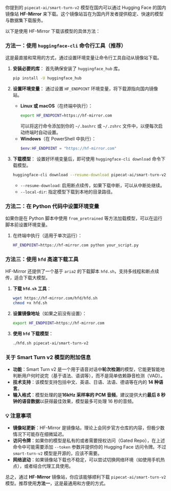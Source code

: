 你提到的 `pipecat-ai/smart-turn-v2` 模型在国内可以通过 Hugging Face 的国内镜像站 **HF-Mirror** 来下载。这个镜像站旨在为国内开发者提供稳定、快速的模型与数据集下载服务。

以下是使用 HF-Mirror 下载该模型的具体方法：

### 方法一：使用 `huggingface-cli` 命令行工具（推荐）

这是最直接和常用的方式，通过设置环境变量让命令行工具自动从镜像站下载。

1.  **安装必要的库**：
    首先确保安装了 `huggingface_hub` 库。
    ```bash
    pip install -U huggingface_hub
    ```

2.  **设置环境变量**：
    通过设置 `HF_ENDPOINT` 环境变量，将下载源指向国内镜像站。
    *   **Linux 或 macOS**（在终端中执行）：
        ```bash
        export HF_ENDPOINT=https://hf-mirror.com
        ```
        可以将这行命令添加到你的 `~/.bashrc` 或 `~/.zshrc` 文件中，以便每次启动终端时自动设置。
    *   **Windows**（在 PowerShell 中执行）：
        ```powershell
        $env:HF_ENDPOINT = "https://hf-mirror.com"
        ```

3.  **下载模型**：
    设置好环境变量后，即可使用 `huggingface-cli download` 命令下载模型。
    ```bash
    huggingface-cli download --resume-download pipecat-ai/smart-turn-v2 --local-dir ./smart-turn-v2
    ```
    *   `--resume-download`: 启用断点续传，如果下载中断，可以从中断处继续。
    *   `--local-dir`: 指定模型下载到本地的目录路径。

### 方法二：在 Python 代码中设置环境变量

如果你是在 Python 脚本中使用 `from_pretrained` 等方法加载模型，可以在运行脚本前设置环境变量。

1.  在终端中执行（适用于单次运行）：
    ```bash
    HF_ENDPOINT=https://hf-mirror.com python your_script.py
    ```

### 方法三：使用 `hfd` 高速下载工具

HF-Mirror 还提供了一个基于 `aria2` 的下载脚本 `hfd.sh`，支持多线程和断点续传，适合下载大模型。

1.  **下载 `hfd.sh` 工具**：
    ```bash
    wget https://hf-mirror.com/hfd/hfd.sh
    chmod +x hfd.sh
    ```

2.  **设置镜像地址**（如果之前没有设置）：
    ```bash
    export HF_ENDPOINT=https://hf-mirror.com
    ```

3.  **使用 `hfd` 下载模型**：
    ```bash
    ./hfd.sh pipecat-ai/smart-turn-v2
    ```

### 关于 Smart Turn v2 模型的附加信息

*   **功能**：Smart Turn v2 是一个用于语音对话中**轮次检测**的模型，它能更智能地判断用户何时说完（基于语法、语调等），而不是简单依赖静音检测（VAD）。
*   **技术支持**：该模型支持包括中文、英语、日语、法语、德语等在内的 **14 种语言**。
*   **输入格式**：模型处理的是**16kHz 采样率的 PCM 音频**。建议提供大约**最后 8 秒钟的语音数据**以获得最佳效果，模型最多可处理 16 秒的音频。

### 💡 注意事项

*   **镜像站更新**：HF-Mirror 是镜像站，理论上会同步官方仓库的内容，但极少数情况下可能存在细微延迟。
*   **访问令牌**：如果你的模型是私有的或者需要授权访问（Gated Repo），在上述命令中可能需要添加 `--token` 参数并提供你的 Hugging Face 访问令牌。不过 `smart-turn-v2` 模型是开源的，应该不需要。
*   **网络波动**：如果镜像站下载也不稳定，可以尝试切换网络环境（如使用手机热点），或者结合代理工具使用。

总之，通过 **HF-Mirror** 镜像站，你应该能够顺利下载 `pipecat-ai/smart-turn-v2` 模型。推荐使用**方法一**，这是最通用和方便的方式。
